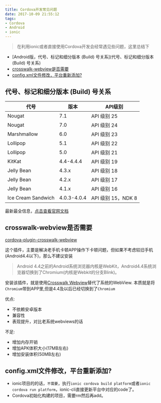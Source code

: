 ```yaml
---
title: Cordova开发常见问题
date: 2017-10-09 21:55:12
tags:
- Cordova
- Android
- ionic
---
```

> 在利用ionic或者直接使用Cordova开发会经常遇见些问题，这里总结下

+ [Android版，代号、标记和细分版本 (Build) 号关系](代号、标记和细分版本 (Build) 号关系)
+ [crosswalk-webview是否需要](crosswalk-webview是否需要)
+ [config.xml文件修改，平台重新添加?](config.xml文件修改，平台重新添加?)

## 代号、标记和细分版本 (Build) 号关系

代号|版本|API级别
---|---|---
Nougat|7.1|	API 级别 25
Nougat|7.0|	API 级别 24
Marshmallow|	6.0|	API 级别 23
Lollipop|	5.1	|API 级别 22
Lollipop|	5.0	|API 级别 21
KitKat|	4.4-4.4.4	|API 级别 19
Jelly Bean|	4.3.x	|API 级别 18
Jelly Bean|	4.2.x	|API 级别 17
Jelly Bean|	4.1.x	|API 级别 16
Ice Cream Sandwich|	4.0.3-4.0.4|	API 级别 15，NDK 8

最新最全信息，[点击查看官网文档](https://source.android.com/source/build-numbers)

## crosswalk-webview是否需要

[cordova-plugin-crosswalk-webview](https://github.com/crosswalk-project/cordova-plugin-crosswalk-webview)

这个插件，主要是解决老手机卡顿APP操作下卡顿问题，但如果不考虑较旧手机(Android4.4以下)，那么不建议安装
> Android 4.4之前的Android系统浏览器内核是WebKit，Android4.4系统浏览器切换到了Chromium(内核是Webkit的分支Blink)。

安装该插件，就是使用[Crosswalk Webview](http://blog.csdn.net/itcatface/article/details/49799337)替代了系统的WebView.
本质就是将`Chromium`带到APP里,但是4.4及以后已经切换到了`Chromium`

优点:
+ 不依赖安卓版本
+ 兼容性
+ 表现提升，对比老系统webviews的话

不足:
+ 增加内存开销
+ 增加APK体积大小(17MB左右)
+ 增加安装体积(50MB左右)

## config.xml文件修改，平台重新添加?

- ionic项目的的话，`不需要`，执行`ionic cordova build platform`或者`ionic cordova run platform`，ionic-cli直接更新平台中对应的code了。
- Cordova初始化构建的项目，需要rm然后再add。



